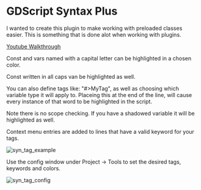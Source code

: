 # GDScript Syntax Plus

I wanted to create this plugin to make working with preloaded classes easier. This is something that is done alot when working with plugins.

[Youtube Walkthrough](https://youtu.be/BasfB5nXlV0)

Const and vars named with a capital letter can be highlighted in a chosen color.

Const written in all caps van be highlighted as well.

You can also define tags like: "#>MyTag", as well as choosing which variable type it will apply to.
Placeing this at the end of the line, will cause every instance of that word to be highlighted in the script.

Note there is no scope checking. If you have a shadowed variable it will be highlighted as well.

Context menu entries are added to lines that have a valid keyword for your tags.

![syn_tag_example](https://github.com/user-attachments/assets/97a7f124-00f6-4f55-b00a-60f13914a6bf)

Use the config window under Project -> Tools to set the desired tags, keywords and colors.

![syn_tag_config](https://github.com/user-attachments/assets/b763622d-15d5-4b43-a47d-2ae2685c075a)
